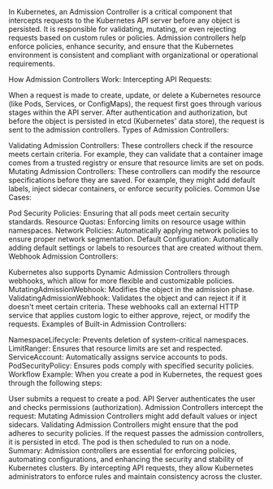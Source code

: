 In Kubernetes, an Admission Controller is a critical component that intercepts requests to the Kubernetes API server before any object is persisted. It is responsible for validating, mutating, or even rejecting requests based on custom rules or policies. Admission controllers help enforce policies, enhance security, and ensure that the Kubernetes environment is consistent and compliant with organizational or operational requirements.

How Admission Controllers Work:
Intercepting API Requests:

When a request is made to create, update, or delete a Kubernetes resource (like Pods, Services, or ConfigMaps), the request first goes through various stages within the API server.
After authentication and authorization, but before the object is persisted in etcd (Kubernetes' data store), the request is sent to the admission controllers.
Types of Admission Controllers:

Validating Admission Controllers: These controllers check if the resource meets certain criteria. For example, they can validate that a container image comes from a trusted registry or ensure that resource limits are set on pods.
Mutating Admission Controllers: These controllers can modify the resource specifications before they are saved. For example, they might add default labels, inject sidecar containers, or enforce security policies.
Common Use Cases:

Pod Security Policies: Ensuring that all pods meet certain security standards.
Resource Quotas: Enforcing limits on resource usage within namespaces.
Network Policies: Automatically applying network policies to ensure proper network segmentation.
Default Configuration: Automatically adding default settings or labels to resources that are created without them.
Webhook Admission Controllers:

Kubernetes also supports Dynamic Admission Controllers through webhooks, which allow for more flexible and customizable policies.
MutatingAdmissionWebhook: Modifies the object in the admission phase.
ValidatingAdmissionWebhook: Validates the object and can reject it if it doesn't meet certain criteria.
These webhooks call an external HTTP service that applies custom logic to either approve, reject, or modify the requests.
Examples of Built-in Admission Controllers:

NamespaceLifecycle: Prevents deletion of system-critical namespaces.
LimitRanger: Ensures that resource limits are set and respected.
ServiceAccount: Automatically assigns service accounts to pods.
PodSecurityPolicy: Ensures pods comply with specified security policies.
Workflow Example:
When you create a pod in Kubernetes, the request goes through the following steps:

User submits a request to create a pod.
API Server authenticates the user and checks permissions (authorization).
Admission Controllers intercept the request:
Mutating Admission Controllers might add default values or inject sidecars.
Validating Admission Controllers might ensure that the pod adheres to security policies.
If the request passes the admission controllers, it is persisted in etcd.
The pod is then scheduled to run on a node.
Summary:
Admission controllers are essential for enforcing policies, automating configurations, and enhancing the security and stability of Kubernetes clusters. By intercepting API requests, they allow Kubernetes administrators to enforce rules and maintain consistency across the cluster.
